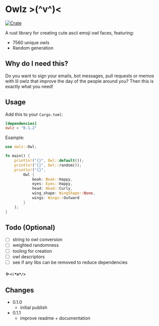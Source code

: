 # Owlz >(^v^)<

[![Crate](https://img.shields.io/crates/v/owlz.svg)](https://crates.io/crates/owlz)

A rust library for creating cute ascii emoji owl faces, featuring:
- 7560 unique owls
- Random generation

## Why do I need this?
Do you want to sign your emails, bot messages, pull requests or memos with
lil owlz that improve the day of the people around you? 
Then this is exactly what you need!

## Usage

Add this to your `Cargo.toml`:

```toml
[dependencies]
owlz = "0.1.2"
```

Example:

```rust
use owlz::Owl;

fn main() {
    println!("{}", Owl::default());
    println!("{}", Owl::random());
    println!("{}", 
        Owl {
            beak: Beak::Happy,
            eyes: Eyes::Happy,
            head: Head::Curly,
            wing_shape: WingShape::None,
            wings: Wings::Outward
        }
    );
}
```

## Todo (Optional)
- [ ] string to owl conversion
- [ ] weighted randomness
- [ ] tooling for creation
- [ ] owl descriptors
- [ ] see if any libs can be removed to reduce dependencies

##### ✨  `<\*o*/>`

## Changes
- 0.1.0
  - initial publish
- 0.1.1
  - improve readme + documentation
